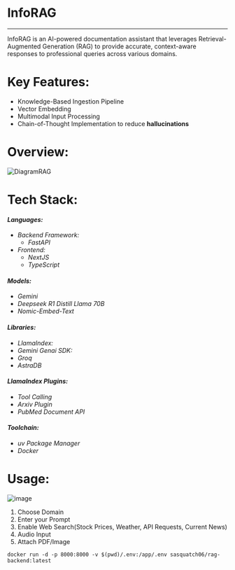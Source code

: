 <h1>InfoRAG</h1>

---

InfoRAG is an AI-powered documentation assistant that leverages Retrieval-Augmented Generation (RAG) to provide accurate, context-aware responses to professional queries across various domains.

# Key Features:
- Knowledge-Based Ingestion Pipeline 
- Vector Embedding
- Multimodal Input Processing
- Chain-of-Thought Implementation to reduce <strong>hallucinations</strong>
# Overview:
![DiagramRAG](https://github.com/user-attachments/assets/a298c9a8-5687-4ed2-9d90-21020b1baffc)

# Tech Stack:
#### *Languages:*
- *Backend Framework:*  
  - *FastAPI* 
- *Frontend:*  
	- *NextJS*  
	- *TypeScript*  
#### *Models:*
- *Gemini*  
- *Deepseek R1 Distill Llama 70B* 
- *Nomic-Embed-Text*  
#### *Libraries:*
- *LlamaIndex:*  
- *Gemini Genai SDK:*  
- *Groq*  
- *AstraDB*  
#### *LlamaIndex Plugins:*
- *Tool Calling*  
- *Arxiv Plugin*  
- *PubMed Document API*   
#### *Toolchain:*
- *uv Package Manager* 
- *Docker* 
# Usage:
![image](https://github.com/user-attachments/assets/1c859ebf-e0eb-48d9-9cf9-efb268b7144c)

1. Choose Domain
2. Enter your Prompt
3. Enable Web Search(Stock Prices, Weather, API Requests, Current News)
4. Audio Input
5. Attach PDF/Image

```
docker run -d -p 8000:8000 -v $(pwd)/.env:/app/.env sasquatch06/rag-backend:latest
```
